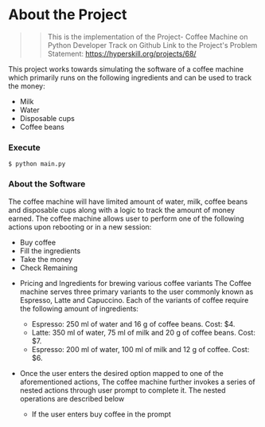 # About the Project
> > This is the implementation of the Project- Coffee Machine on Python Developer Track on Github
    Link to the Project's Problem Statement: https://hyperskill.org/projects/68/

This project works towards simulating the software of a coffee machine which primarily runs on the following ingredients and can be used to track the money:
* Milk
* Water
* Disposable cups
* Coffee beans

### Execute
```$ python main.py ```

### About the Software
The coffee machine will have limited amount of water, milk, coffee beans and disposable cups along with a logic to track the amount of money earned.
The coffee machine allows user to perform one of the following actions upon rebooting or in a new session: 
* Buy coffee
* Fill the ingredients
* Take the money
* Check Remaining

- Pricing and Ingredients for brewing various coffee variants
  The Coffee machine serves three primary variants to the user commonly known as Espresso, Latte and Capuccino.
  Each of the variants of coffee require the following amount of ingredients:
    * Espresso: 250 ml of water and 16 g of coffee beans. Cost: $4.
    * Latte: 350 ml of water, 75 ml of milk and 20 g of coffee beans. Cost: $7.
    * Espresso: 200 ml of water, 100 ml of milk and 12 g of coffee. Cost: $6.

- Once the user enters the desired option mapped to one of the aforementioned actions, The coffee machine further invokes a series of nested actions through user prompt to complete it.
 The nested operations are described below
    - If the user enters buy coffee in the prompt

